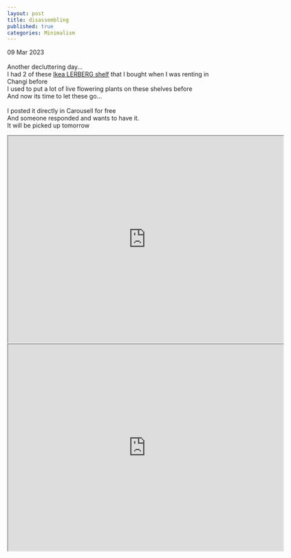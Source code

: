 ```yaml
---
layout: post
title: disassembling
published: true
categories: Minimalism
---
```

09 Mar 2023
<br>
<br>
Another decluttering day...
<br>
I had 2 of these [Ikea LERBERG shelf](https://www.ikea.com/sg/en/p/lerberg-shelf-unit-dark-grey-60186401/?utm_source=google&utm_medium=surfaces&utm_campaign=shopping_feed&utm_content=free_google_shopping_clicks_Storeandorganisefurniture&gclid=Cj0KCQiAx6ugBhCcARIsAGNmMbjXfKNP9p3Q7_Z_SL2kqixYgS-KTNbJmzdtDfI-B9OILJfBDZufYQ8aAjNsEALw_wcB&gclsrc=aw.ds) that I bought when I was renting in Changi before
<br>
I used to put a lot of live flowering plants on these shelves before
<br>
And now its time to let these go...
<br>
<br>
I posted it directly in Carousell for free
<br>
And someone responded and wants to have it.
<br>
It will be picked up tomorrow
<br>
<iframe src="https://drive.google.com/file/d/1Kporl65P85kVytdvlLpDTE7Moomfziv8/preview" width="640" height="480" allow="autoplay"></iframe>
<iframe src="https://drive.google.com/file/d/1fFW-R9han01m5Es8QsDNxuSdJVtED22r/preview" width="640" height="480" allow="autoplay"></iframe>
